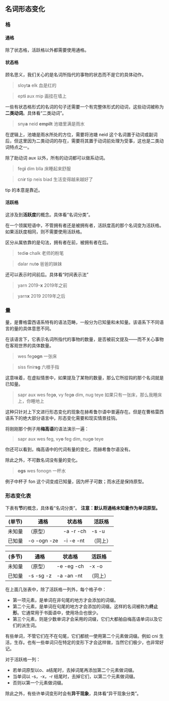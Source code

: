 ## 名词形态变化

### 格

#### 通格

除了状态格，活跃格以外都需要使用通格。

#### 状态格

顾名思义，我们关心的是名词所指代的事物的状态而不是它的具体动作。

> sloyt**a** elk
> 血是红的

> ept**i** aux mip
> 画挂在墙上

一些有状态格形式的名词的句子还需要一个有完整体形式的动词，这些动词被称为**二类动词**。具体看“二类动词”。

> sny**a** neid **empilt** 
> 池塘里满是雨水

在逻辑上，池塘是雨水所处的方位，需要将池塘 neid 这个名词置于动词或副词后，但这里因为二类动词的存在，需要将其置于动词前处理为受事，这也是二类动词特点之一。

除了助动词 aux 以外，所有的动词都可以做系动词。

> feg**i** dim blla 
> 床睡起来舒服

> cni**r** tip neis biad 
> 生活变得越来越好了

tip 的本意是靠近。

#### 活跃格

这涉及到**活跃度**的概念。具体看“名词分类”。

在一个领属短语中，不管拥有者还是被拥有者，活跃度高的那个名词变为活跃格。如果活跃度相同，则不需要使用活跃格。

区分从属依靠的是句法，拥有者在前，被拥有者在后。

> tedi**o** chalk 
> 老师的粉笔

> dalar nut**o**
> 爸爸的妹妹

还可以表示时间前后。具体看“时间表示法”

> yarn 2019-**x**
> 2019年之前

> yarn**x** 2019
> 2019年之后

### 量

量，是曹格雷西语系特有的语法范畴，一般分为已知量和未知量。该语系下不同语言的量的具体意思不同。

在该语言下，它表示名词所指代的事物的数量，是否被前文提及——而不关心事物在客观世界的具体数量。

> wes feg**ogn**
> 一张床

> siss finir**sg**
> 六根手指

这意味着，在虚拟情景中，如果提及了某物的数量，那么它所挂钩的那个名词就是已知量。

> sapr aux wes feg**o**, vy feg**o** dim, nug teye
> 如果只有一张床，那么我睡床上，你睡地上

这种只针对上下文进行形态变化的现象在赫希鲁尔语中普遍存在。但是在曹格雷西语系下的绝大部分语言中，形态变化需要和现实情景挂钩。

将刚刚那个例子用**梅高语**的语法演示一遍：

> sapr aux wes feg, vy**o** feg dim, nug**o** teye

你还可以看到，梅高语中的代词有量的变化，而赫希鲁尔语没有。

除此之外，不可数名词没有量的变化。

> **ogs** wes fonogn
> 一杯水

例子中杯子 fon 这个词变成已知量，因为杯子可数；而水还是保持原型。

### 形态变化表

下表有**节**的概念，具体看“名词分类”。
**注意：默认将通格未知量作为单词原型。**

|(单节)|通格|状态格|活跃格|
|-|-|-|-|
|未知量|（原型）|-a -r -ch|-s -u|
|已知量|-o -ogn -ze|-i -e -nt|（同上）|

|(多节)|通格|状态格|活跃格|
|-|-|-|-|
|未知量|（原型）|-e -eg -ch|-x -o|
|已知量|-s -sg -z|-a -an -nt|（同上）|

在上面几张表中，除了活跃格一列外，每个格子中：
- 第一项元素，是单词在非句尾的地方才会添加的词缀。
- 第二个元素，是单词在句尾的地方才会添加的词缀。这样的名词被称为**终止形**。它通常用于书面语中，使用场合也很少。
- 第三个元素，则是少数单词才会采用的词缀，它们大都舶自梅高语单词以及它们的派生词。

有些单词，不管它们在不在句尾，它们都统一使用第二个元素做词缀。例如 cni 生活，生存。也有一些单词只在特定的变形下才会这样做，当然它们极少，也非常好记。

对于活跃格一列：
- 若单词原型以o、a结尾时，去掉词尾再添加第二个元素做词缀。
- 当单词以 -s，-x，-r 结尾时，去掉它们，以第二个元素做词缀。
- 否则以第一个元素做词缀。

除此之外，有些许单词变形时会有**异干现象**，具体看“异干现象分类”。